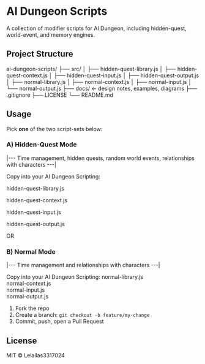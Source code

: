 # AI Dungeon Scripts

A collection of modifier scripts for AI Dungeon, including hidden-quest, world-event, and memory engines.

## Project Structure
ai-dungeon-scripts/
├── src/
│ ├── hidden-quest-library.js
│ ├── hidden-quest-context.js
│ ├── hidden-quest-input.js
│ ├── hidden-quest-output.js
│ ├── normal-library.js
│ ├── normal-context.js
│ ├── normal-input.js
│ └── normal-output.js
├── docs/ ← design notes, examples, diagrams
├── .gitignore
├── LICENSE
└── README.md
## Usage

Pick **one** of the two script-sets below:

### A) Hidden-Quest Mode
|---  Time management, hidden quests, random world events, relationships with characters ---|

Copy into your AI Dungeon Scripting:

hidden-quest-library.js

hidden-quest-context.js

hidden-quest-input.js

hidden-quest-output.js

OR

### B) Normal Mode
|---  Time management and relationships with characters ---|

Copy into your AI Dungeon Scripting:
normal-library.js  
normal-context.js  
normal-input.js  
normal-output.js  

1. Fork the repo  
2. Create a branch: `git checkout -b feature/my-change`  
3. Commit, push, open a Pull Request  

## License

MIT © Lelallas3317024
